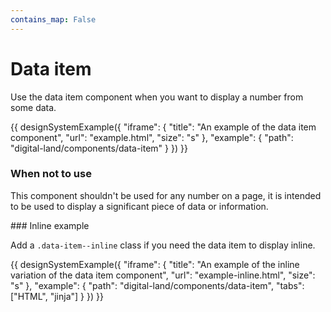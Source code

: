 ```yaml
---
contains_map: False
---
```

# Data item

Use the data item component when you want to display a number from some data.

{{ designSystemExample({
"iframe": {
    "title": "An example of the data item component",
    "url": "example.html",
    "size": "s"
},
"example": {
    "path": "digital-land/components/data-item"
}
}) }}

### When not to use

This component shouldn't be used for any number on a page, it is intended to be used to display a significant piece of data or information.

### Inline example

Add a `.data-item--inline` class if you need the data item to display inline.

{{ designSystemExample({
"iframe": {
    "title": "An example of the inline variation of the data item component",
    "url": "example-inline.html",
    "size": "s"
},
"example": {
    "path": "digital-land/components/data-item",
    "tabs": ["HTML", "jinja"]
}
}) }}
